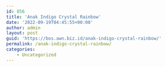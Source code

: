 ```yaml
---
id: 856
title: 'Anak Indigo Crystal Rainbow'
date: '2022-09-19T04:45:55+00:00'
author: admin
layout: post
guid: 'https://bos.awn.biz.id/anak-indigo-crystal-rainbow/'
permalink: /anak-indigo-crystal-rainbow/
categories:
    - Uncategorized
---
```


